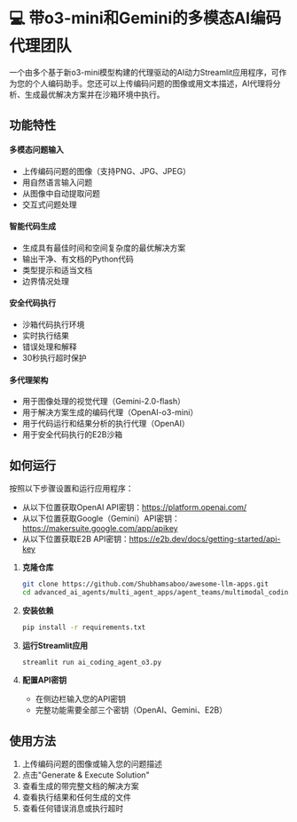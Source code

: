 # 💻 带o3-mini和Gemini的多模态AI编码代理团队
一个由多个基于新o3-mini模型构建的代理驱动的AI动力Streamlit应用程序，可作为您的个人编码助手。您还可以上传编码问题的图像或用文本描述，AI代理将分析、生成最优解决方案并在沙箱环境中执行。

## 功能特性
#### 多模态问题输入
- 上传编码问题的图像（支持PNG、JPG、JPEG）
- 用自然语言输入问题
- 从图像中自动提取问题
- 交互式问题处理

#### 智能代码生成
- 生成具有最佳时间和空间复杂度的最优解决方案
- 输出干净、有文档的Python代码
- 类型提示和适当文档
- 边界情况处理

#### 安全代码执行
- 沙箱代码执行环境
- 实时执行结果
- 错误处理和解释
- 30秒执行超时保护

#### 多代理架构
- 用于图像处理的视觉代理（Gemini-2.0-flash）
- 用于解决方案生成的编码代理（OpenAI-o3-mini）
- 用于代码运行和结果分析的执行代理（OpenAI）
- 用于安全代码执行的E2B沙箱

## 如何运行

按照以下步骤设置和运行应用程序：
- 从以下位置获取OpenAI API密钥：https://platform.openai.com/
- 从以下位置获取Google（Gemini）API密钥：https://makersuite.google.com/app/apikey
- 从以下位置获取E2B API密钥：https://e2b.dev/docs/getting-started/api-key

1. **克隆仓库**
   ```bash
   git clone https://github.com/Shubhamsaboo/awesome-llm-apps.git
   cd advanced_ai_agents/multi_agent_apps/agent_teams/multimodal_coding_agent_team
   ```

2. **安装依赖**
    ```bash
    pip install -r requirements.txt
    ```

3. **运行Streamlit应用**
    ```bash
    streamlit run ai_coding_agent_o3.py
    ```

4. **配置API密钥**
   - 在侧边栏输入您的API密钥
   - 完整功能需要全部三个密钥（OpenAI、Gemini、E2B）

## 使用方法
1. 上传编码问题的图像或输入您的问题描述
2. 点击"Generate & Execute Solution"
3. 查看生成的带完整文档的解决方案
4. 查看执行结果和任何生成的文件
5. 查看任何错误消息或执行超时